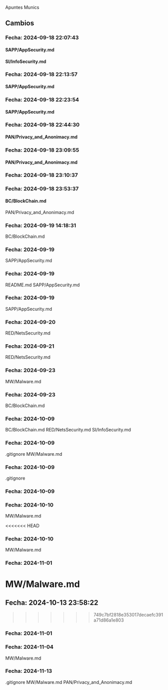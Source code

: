 Apuntes Munics 
## Cambios

### Fecha: 2024-09-18 22:07:43

#### SAPP/AppSecurity.md
#### SI/InfoSecurity.md 


### Fecha: 2024-09-18 22:13:57

####  SAPP/AppSecurity.md


### Fecha: 2024-09-18 22:23:54

#### SAPP/AppSecurity.md 


### Fecha: 2024-09-18 22:44:30

#### PAN/Privacy_and_Anonimacy.md


### Fecha: 2024-09-18 23:09:55

#### PAN/Privacy_and_Anonimacy.md



### Fecha: 2024-09-18 23:10:37

#### 



### Fecha: 2024-09-18 23:53:37

#### BC/BlockChain.md
PAN/Privacy_and_Anonimacy.md



### Fecha: 2024-09-19 14:18:31

 BC/BlockChain.md



### Fecha: 2024-09-19

 SAPP/AppSecurity.md



### Fecha: 2024-09-19

 README.md
SAPP/AppSecurity.md



### Fecha: 2024-09-19

 SAPP/AppSecurity.md



### Fecha: 2024-09-20

 RED/NetsSecurity.md



### Fecha: 2024-09-21

 RED/NetsSecurity.md



### Fecha: 2024-09-23

 MW/Malware.md



### Fecha: 2024-09-23

 BC/BlockChain.md



### Fecha: 2024-10-09

 BC/BlockChain.md
RED/NetsSecurity.md
SI/InfoSecurity.md



### Fecha: 2024-10-09

 .gitignore
MW/Malware.md



### Fecha: 2024-10-09

 .gitignore



### Fecha: 2024-10-09

 



### Fecha: 2024-10-10

 MW/Malware.md



<<<<<<< HEAD
### Fecha: 2024-10-10

 MW/Malware.md



### Fecha: 2024-11-01

 MW/Malware.md
=======
## Fecha: 2024-10-13 23:58:22

 
>>>>>>> 749c7bf2818e353017decaefc391a71d86a1e803



### Fecha: 2024-11-01

 



### Fecha: 2024-11-04

 MW/Malware.md



### Fecha: 2024-11-13

 .gitignore
MW/Malware.md
PAN/Privacy_and_Anonimacy.md

